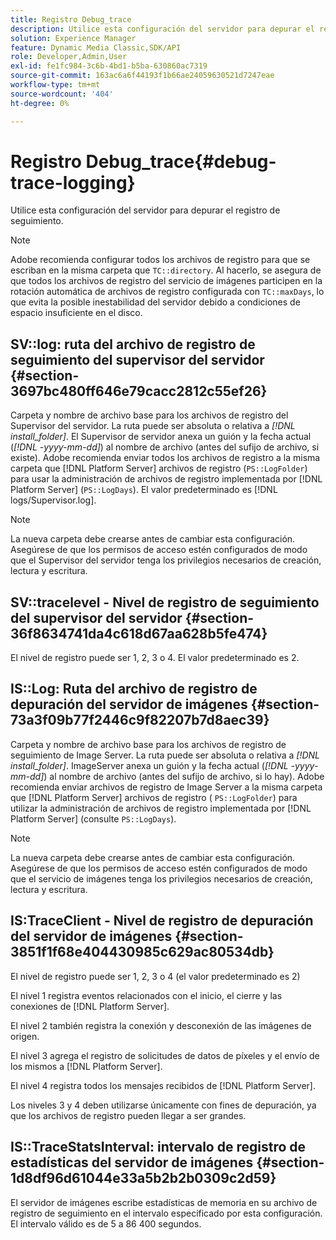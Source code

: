 ```yaml
---
title: Registro Debug_trace
description: Utilice esta configuración del servidor para depurar el registro de seguimiento.
solution: Experience Manager
feature: Dynamic Media Classic,SDK/API
role: Developer,Admin,User
exl-id: fe1fc984-3c6b-4bd1-b5ba-630860ac7319
source-git-commit: 163ac6a6f44193f1b66ae24059630521d7247eae
workflow-type: tm+mt
source-wordcount: '404'
ht-degree: 0%

---
```


# Registro Debug_trace{#debug-trace-logging}

Utilice esta configuración del servidor para depurar el registro de seguimiento.

>[!NOTE]
>
>Adobe recomienda configurar todos los archivos de registro para que se escriban en la misma carpeta que `TC::directory`. Al hacerlo, se asegura de que todos los archivos de registro del servicio de imágenes participen en la rotación automática de archivos de registro configurada con `TC::maxDays`, lo que evita la posible inestabilidad del servidor debido a condiciones de espacio insuficiente en el disco.

## SV::log: ruta del archivo de registro de seguimiento del supervisor del servidor {#section-3697bc480ff646e79cacc2812c55ef26}

Carpeta y nombre de archivo base para los archivos de registro del Supervisor del servidor. La ruta puede ser absoluta o relativa a *[!DNL install_folder]*. El Supervisor de servidor anexa un guión y la fecha actual (*[!DNL -yyyy-mm-dd]*) al nombre de archivo (antes del sufijo de archivo, si existe). Adobe recomienda enviar todos los archivos de registro a la misma carpeta que [!DNL Platform Server] archivos de registro (`PS::LogFolder`) para usar la administración de archivos de registro implementada por [!DNL Platform Server] (`PS::LogDays`). El valor predeterminado es [!DNL logs/Supervisor.log].

>[!NOTE]
>
>La nueva carpeta debe crearse antes de cambiar esta configuración. Asegúrese de que los permisos de acceso estén configurados de modo que el Supervisor del servidor tenga los privilegios necesarios de creación, lectura y escritura.

## SV::tracelevel - Nivel de registro de seguimiento del supervisor del servidor {#section-36f8634741da4c618d67aa628b5fe474}

El nivel de registro puede ser 1, 2, 3 o 4. El valor predeterminado es 2.

## IS::Log: Ruta del archivo de registro de depuración del servidor de imágenes {#section-73a3f09b77f2446c9f82207b7d8aec39}

Carpeta y nombre de archivo base para los archivos de registro de seguimiento de Image Server. La ruta puede ser absoluta o relativa a *[!DNL install_folder]*. ImageServer anexa un guión y la fecha actual (*[!DNL -yyyy-mm-dd]*) al nombre de archivo (antes del sufijo de archivo, si lo hay). Adobe recomienda enviar archivos de registro de Image Server a la misma carpeta que [!DNL Platform Server] archivos de registro ( `PS::LogFolder`) para utilizar la administración de archivos de registro implementada por [!DNL Platform Server] (consulte `PS::LogDays`).

>[!NOTE]
>
>La nueva carpeta debe crearse antes de cambiar esta configuración. Asegúrese de que los permisos de acceso estén configurados de modo que el servicio de imágenes tenga los privilegios necesarios de creación, lectura y escritura.

## IS:TraceClient - Nivel de registro de depuración del servidor de imágenes {#section-3851f1f68e404430985c629ac80534db}

El nivel de registro puede ser 1, 2, 3 o 4 (el valor predeterminado es 2)

El nivel 1 registra eventos relacionados con el inicio, el cierre y las conexiones de [!DNL Platform Server].

El nivel 2 también registra la conexión y desconexión de las imágenes de origen.

El nivel 3 agrega el registro de solicitudes de datos de píxeles y el envío de los mismos a [!DNL Platform Server].

El nivel 4 registra todos los mensajes recibidos de [!DNL Platform Server].

Los niveles 3 y 4 deben utilizarse únicamente con fines de depuración, ya que los archivos de registro pueden llegar a ser grandes.

## IS::TraceStatsInterval: intervalo de registro de estadísticas del servidor de imágenes {#section-1d8df96d61044e33a5b2b2b0309c2d59}

El servidor de imágenes escribe estadísticas de memoria en su archivo de registro de seguimiento en el intervalo especificado por esta configuración. El intervalo válido es de 5 a 86 400 segundos.
